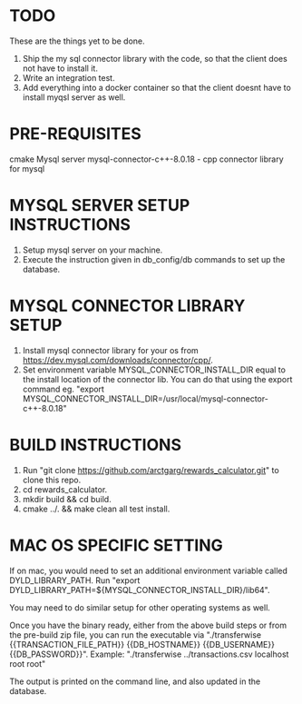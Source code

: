 # TODO
These are the things yet to be done.
1. Ship the my sql connector library with the code, so that the client does not have to install it.
2. Write an integration test.
3. Add everything into a docker container so that the client doesnt have to install myqsl server as well.

# PRE-REQUISITES
cmake
Mysql server
mysql-connector-c++-8.0.18 - cpp connector library for mysql

# MYSQL SERVER SETUP INSTRUCTIONS
1. Setup mysql server on your machine.
2. Execute the instruction given in db_config/db commands to set up the database.

# MYSQL CONNECTOR LIBRARY SETUP
1. Install mysql connector library for your os from https://dev.mysql.com/downloads/connector/cpp/.
2. Set environment variable MYSQL_CONNECTOR_INSTALL_DIR equal to the install location of the connector lib. You can do that using the export command eg.
    "export MYSQL_CONNECTOR_INSTALL_DIR=/usr/local/mysql-connector-c++-8.0.18"

# BUILD INSTRUCTIONS
1. Run "git clone https://github.com/arctgarg/rewards_calculator.git" to clone this repo.
2. cd rewards_calculator.
3. mkdir build && cd build.
4. cmake ../. && make clean all test install.

# MAC OS SPECIFIC SETTING
If on mac, you would need to set an additional environment variable called DYLD_LIBRARY_PATH.
Run "export DYLD_LIBRARY_PATH=${MYSQL_CONNECTOR_INSTALL_DIR}/lib64".

You may need to do similar setup for other operating systems as well.

Once you have the binary ready, either from the above build steps or from the pre-build zip file, you can run the executable via
"./transferwise {{TRANSACTION_FILE_PATH}} {{DB_HOSTNAME}} {{DB_USERNAME}} {{DB_PASSWORD}}". Example: "./transferwise ../transactions.csv localhost root root"

The output is printed on the command line, and also updated in the database.


